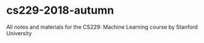 # cs229-2018-autumn
All notes and materials for the CS229: Machine Learning course by Stanford University
